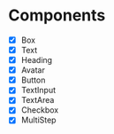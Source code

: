 # Components

- [x] Box
- [x] Text
- [x] Heading
- [x] Avatar
- [x] Button
- [x] TextInput
- [x] TextArea
- [x] Checkbox
- [x] MultiStep
